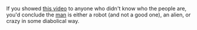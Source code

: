 If you showed <a href="https://twitter.com/clairecmc/status/1315824307298279430">this video</a> to anyone who didn't know who the people are, you'd conclude the <a href="http://scripting.com/images/2020/10/13/mitch.png">man</a> is either a robot (and not a good one), an alien, or crazy in some diabolical way.
